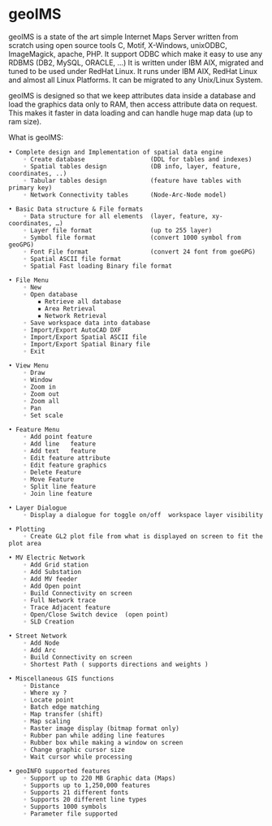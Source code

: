 # geoIMS
  geoIMS is a state of the art simple Internet Maps Server written from scratch using open source tools C, Motif, X-Windows, unixODBC, ImageMagick, apache, PHP.
It support ODBC which make it easy to use any RDBMS (DB2, MySQL, ORACLE, …)
It is written under IBM AIX, migrated and tuned to be used under RedHat Linux.
It runs under IBM AIX, RedHat Linux and almost all Linux Platforms.
It can be migrated to any Unix/Linux System. 

geoIMS is designed so that we keep attributes data inside a database and load the graphics data only to RAM, then access attribute data on request.
This makes it faster in data loading and can handle huge map data (up to ram size).



What is geoIMS:

    • Complete design and Implementation of spatial data engine 
        ◦ Create database                  (DDL for tables and indexes)
        ◦ Spatial tables design            (DB info, layer, feature, coordinates, ..)
        ◦ Tabular tables design            (feature have tables with primary key) 
        ◦ Network Connectivity tables      (Node-Arc-Node model)

    • Basic Data structure & File formats
        ◦ Data structure for all elements  (layer, feature, xy-coordinates, …)
        ◦ Layer file format                (up to 255 layer) 
        ◦ Symbol file format               (convert 1000 symbol from geoGPG)
        ◦ Font File format                 (convert 24 font from goeGPG)
        ◦ Spatial ASCII file format
        ◦ Spatial Fast loading Binary file format	   

    • File Menu
        ◦ New                  
        ◦ Open database  
            ▪ Retrieve all database
            ▪ Area Retrieval
            ▪ Network Retrieval
        ◦ Save workspace data into database 
        ◦ Import/Export AutoCAD DXF 
        ◦ Import/Export Spatial ASCII file
        ◦ Import/Export Spatial Binary file
        ◦ Exit                  

    • View Menu
        ◦ Draw 
        ◦ Window
        ◦ Zoom in
        ◦ Zoom out
        ◦ Zoom all
        ◦ Pan
        ◦ Set scale

    • Feature Menu
        ◦ Add point feature
        ◦ Add line   feature
        ◦ Add text   feature   
        ◦ Edit feature attribute      
        ◦ Edit feature graphics
        ◦ Delete Feature
        ◦ Move Feature
        ◦ Split line feature
        ◦ Join line feature

    • Layer Dialogue 
        ◦ Display a dialogue for toggle on/off  workspace layer visibility

    • Plotting
        ◦ Create GL2 plot file from what is displayed on screen to fit the plot area 

    • MV Electric Network  
        ◦ Add Grid station
        ◦ Add Substation
        ◦ Add MV feeder
        ◦ Add Open point
        ◦ Build Connectivity on screen
        ◦ Full Network trace
        ◦ Trace Adjacent feature
        ◦ Open/Close Switch device  (open point)
        ◦ SLD Creation 

    • Street Network
        ◦ Add Node
        ◦ Add Arc
        ◦ Build Connectivity on screen
        ◦ Shortest Path ( supports directions and weights ) 

    • Miscellaneous GIS functions
        ◦ Distance
        ◦ Where xy ?
        ◦ Locate point
        ◦ Batch edge matching
        ◦ Map transfer (shift)
        ◦ Map scaling
        ◦ Raster image display (bitmap format only)
        ◦ Rubber pan while adding line features
        ◦ Rubber box while making a window on screen
        ◦ Change graphic cursor size
        ◦ Wait cursor while processing

    • geoINFO supported features
        ◦ Support up to 220 MB Graphic data (Maps)
        ◦ Supports up to 1,250,000 features
        ◦ Supports 21 different fonts
        ◦ Supports 20 different line types
        ◦ Supports 1000 symbols
        ◦ Parameter file supported

